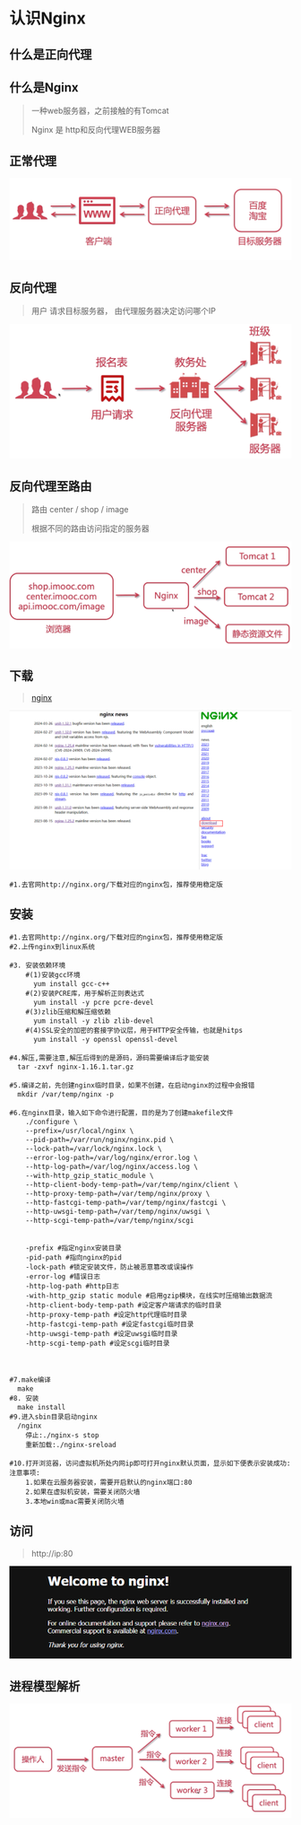 # 认识Nginx

## 什么是正向代理

## 什么是Nginx

> 一种web服务器，之前接触的有Tomcat
>
> Nginx 是 http和反向代理WEB服务器

## 正常代理

![image.png](./assets/1712232326087-image.png)

## 反向代理

> 用户 请求目标服务器， 由代理服务器决定访问哪个IP

![image.png](./assets/1712232498788-image.png)

## 反向代理至路由

> 路由  center / shop / image
>
> 根据不同的路由访问指定的服务器

![image.png](./assets/1711628975469-image.png)

## 下载

> [nginx](http://nginx.org)

![image.png](./assets/1712234460891-image.png)

```shell
#1.去官网http://nginx.org/下载对应的nginx包，推荐使用稳定版
```

## 安装

```shell
#1.去官网http://nginx.org/下载对应的nginx包，推荐使用稳定版
#2.上传nginx到linux系统

#3. 安装依赖环境
    #(1)安装gcc环境
      yum install gcc-c++
    #(2)安装PCRE库，用于解析正则表达式
      yum install -y pcre pcre-devel
    #(3)zlib压缩和解压缩依赖
      yum install -y zlib zlib-devel
    #(4)SSL安全的加密的套接字协议层，用于HTTP安全传输，也就是hitps
      yum install -y openssl openssl-devel

#4.解压,需要注意,解压后得到的是源码，源码需要编译后才能安装
  tar -zxvf nginx-1.16.1.tar.gz

#5.编译之前，先创建nginx临时目录，如果不创建，在启动nginx的过程中会报错
  mkdir /var/temp/nginx -p

#6.在nginx目录，输入如下命令进行配置，目的是为了创建makefile文件
    ./configure \
    --prefix=/usr/local/nginx \
    --pid-path=/var/run/nginx/nginx.pid \
    --lock-path=/var/lock/nginx.lock \
    --error-log-path=/var/log/nginx/error.log \
    --http-log-path=/var/log/nginx/access.log \
    --with-http_gzip_static_module \
    --http-client-body-temp-path=/var/temp/nginx/client \
    --http-proxy-temp-path=/var/temp/nginx/proxy \
    --http-fastcgi-temp-path=/var/temp/nginx/fastcgi \
    --http-uwsgi-temp-path=/var/temp/nginx/uwsgi \
    --http-scgi-temp-path=/var/temp/nginx/scgi


    -prefix #指定nginx安装目录
    -pid-path #指向nginx的pid
    -lock-path #锁定安装文件，防止被恶意篡改或误操作
    -error-log #错误日志
    -http-log-path #http日志
    -with-http_gzip static module #启用gzip模块，在线实时压缩输出数据流
    -http-client-body-temp-path #设定客户端请求的临时目录
    -http-proxy-temp-path #设定http代理临时目录
    -http-fastcgi-temp-path #设定fastcgi临时目录
    -http-uwsgi-temp-path #设定uwsgi临时目录
    -http-scgi-temp-path #设定scgi临时目录



#7.make编译
  make
#8. 安装
  make install
#9.进入sbin目录启动nginx
  /nginx
    停止:./nginx-s stop
    重新加载:./nginx-sreload
  
#10.打开浏览器，访问虚拟机所处内网ip即可打开nginx默认页面，显示如下便表示安装成功:注意事项:
    1.如果在云服务器安装，需要开启默认的nginx端口:80
    2.如果在虚拟机安装，需要关闭防火墙
    3.本地win或mac需要关闭防火墙

```

## 访问

> http://ip:80

![image.png](./assets/1712238068271-image.png)


## 进程模型解析

![image.png](./assets/image.png)
